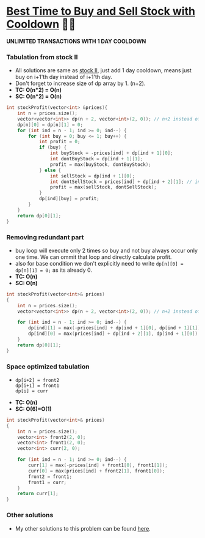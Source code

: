 # [Best Time to Buy and Sell Stock with Cooldown](https://www.codingninjas.com/codestudio/problems/highway-billboards_3125969?source=youtube&campaign=striver_dp_videos&utm_source=youtube&utm_medium=affiliate&utm_campaign=striver_dp_videos) 🌟🌟

**UNLIMITED TRANSACTIONS WITH 1 DAY COOLDOWN**

### Tabulation from stock II

-   All solutions are same as [stock II](./36_BestTimeToBuyAndSellStockII.md), just add 1 day cooldown, means just buy on i+1'th day instead of i+1'th day.
-   Don't forget to increase size of dp array by 1. (n+2).
-   **TC: O(n\*2) = O(n)**
-   **SC: O(n\*2) = O(n)**

```cpp
int stockProfit(vector<int> &prices){
    int n = prices.size();
    vector<vector<int>> dp(n + 2, vector<int>(2, 0)); // n+2 instead of n+1
    dp[n][0] = dp[n][1] = 0;
    for (int ind = n - 1; ind >= 0; ind--) {
        for (int buy = 0; buy <= 1; buy++) {
            int profit = 0;
            if (buy) {
                int buyStock = -prices[ind] + dp[ind + 1][0];
                int dontBuyStock = dp[ind + 1][1];
                profit = max(buyStock, dontBuyStock);
            } else {
                int sellStock = dp[ind + 1][0];
                int dontSellStock = prices[ind] + dp[ind + 2][1]; // ind+2 instead of ind+1
                profit = max(sellStock, dontSellStock);
            }
            dp[ind][buy] = profit;
        }
    }
    return dp[0][1];
}
```

### Removing redundant part

-   buy loop will execute only 2 times so buy and not buy always occur only one time. We can ommit that loop and directly calculate profit.
-   also for base condition we don't explicitly need to write `dp[n][0] = dp[n][1] = 0;` as its already 0.
-   **TC: O(n)**
-   **SC: O(n)**

```cpp
int stockProfit(vector<int>& prices)
{
    int n = prices.size();
    vector<vector<int>> dp(n + 2, vector<int>(2, 0)); // n+2 instead of n+1

    for (int ind = n - 1; ind >= 0; ind--) {
        dp[ind][1] = max(-prices[ind] + dp[ind + 1][0], dp[ind + 1][1]);
        dp[ind][0] = max(prices[ind] + dp[ind + 2][1], dp[ind + 1][0]); // ind+2
    }
    return dp[0][1];
}

```

### Space optimized tabulation

-   ```
    dp[i+2] = front2
    dp[i+1] = front1
    dp[i] = curr
    ```
-   **TC: O(n)**
-   **SC: O(6)=O(1)**

```cpp
int stockProfit(vector<int>& prices)
{
    int n = prices.size();
    vector<int> front2(2, 0);
    vector<int> front1(2, 0);
    vector<int> curr(2, 0);

    for (int ind = n - 1; ind >= 0; ind--) {
        curr[1] = max(-prices[ind] + front1[0], front1[1]);
        curr[0] = max(prices[ind] + front2[1], front1[0]);
        front2 = front1;
        front1 = curr;
    }
    return curr[1];
}
```

### Other solutions

-   My other solutions to this problem can be found [here](../../Leetcode/309_bestTimeToBuyAndSellStockWithCooldown.md).

